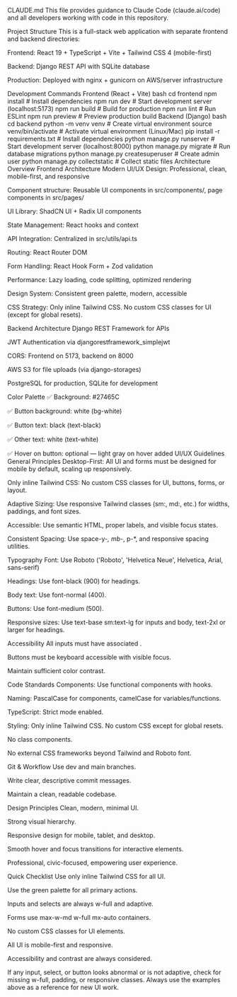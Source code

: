 CLAUDE.md
This file provides guidance to Claude Code (claude.ai/code) and all developers working with code in this repository.

Project Structure
This is a full-stack web application with separate frontend and backend directories:

Frontend: React 19 + TypeScript + Vite + Tailwind CSS 4 (mobile-first)

Backend: Django REST API with SQLite database

Production: Deployed with nginx + gunicorn on AWS/server infrastructure

Development Commands
Frontend (React + Vite)
bash
cd frontend
npm install           # Install dependencies
npm run dev           # Start development server (localhost:5173)
npm run build         # Build for production
npm run lint          # Run ESLint
npm run preview       # Preview production build
Backend (Django)
bash
cd backend
python -m venv venv                    # Create virtual environment
source venv/bin/activate               # Activate virtual environment (Linux/Mac)
pip install -r requirements.txt        # Install dependencies
python manage.py runserver             # Start development server (localhost:8000)
python manage.py migrate               # Run database migrations
python manage.py createsuperuser       # Create admin user
python manage.py collectstatic         # Collect static files
Architecture Overview
Frontend Architecture
Modern UI/UX Design: Professional, clean, mobile-first, and responsive

Component structure: Reusable UI components in src/components/, page components in src/pages/

UI Library: ShadCN UI + Radix UI components

State Management: React hooks and context

API Integration: Centralized in src/utils/api.ts

Routing: React Router DOM

Form Handling: React Hook Form + Zod validation

Performance: Lazy loading, code splitting, optimized rendering

Design System: Consistent green palette, modern, accessible

CSS Strategy: Only inline Tailwind CSS. No custom CSS classes for UI (except for global resets).

Backend Architecture
Django REST Framework for APIs

JWT Authentication via djangorestframework_simplejwt

CORS: Frontend on 5173, backend on 8000

AWS S3 for file uploads (via django-storages)

PostgreSQL for production, SQLite for development

Color Palette
✅ Background: #27465C

✅ Button background: white (bg-white)

✅ Button text: black (text-black)

✅ Other text: white (text-white)

✅ Hover on button: optional — light gray on hover added
UI/UX Guidelines
General Principles
Desktop-First: All UI and forms must be designed for mobile by default, scaling up responsively.

Only inline Tailwind CSS: No custom CSS classes for UI, buttons, forms, or layout.

Adaptive Sizing: Use responsive Tailwind classes (sm:, md:, etc.) for widths, paddings, and font sizes.

Accessible: Use semantic HTML, proper labels, and visible focus states.

Consistent Spacing: Use space-y-*, mb-*, p-*, and responsive spacing utilities.

Typography
Font: Use Roboto ('Roboto', 'Helvetica Neue', Helvetica, Arial, sans-serif)

Headings: Use font-black (900) for headings.

Body text: Use font-normal (400).

Buttons: Use font-medium (500).

Responsive sizes: Use text-base sm:text-lg for inputs and body, text-2xl or larger for headings.

Accessibility
All inputs must have associated <label>.


Buttons must be keyboard accessible with visible focus.

Maintain sufficient color contrast.

Code Standards
Components: Use functional components with hooks.

Naming: PascalCase for components, camelCase for variables/functions.

TypeScript: Strict mode enabled.

Styling: Only inline Tailwind CSS. No custom CSS except for global resets.

No class components.

No external CSS frameworks beyond Tailwind and Roboto font.

Git & Workflow
Use dev and main branches.

Write clear, descriptive commit messages.

Maintain a clean, readable codebase.

Design Principles
Clean, modern, minimal UI.

Strong visual hierarchy.

Responsive design for mobile, tablet, and desktop.

Smooth hover and focus transitions for interactive elements.

Professional, civic-focused, empowering user experience.

Quick Checklist
 Use only inline Tailwind CSS for all UI.

 Use the green palette for all primary actions.

 Inputs and selects are always w-full and adaptive.

 Forms use max-w-md w-full mx-auto containers.

 No custom CSS classes for UI elements.

 All UI is mobile-first and responsive.

 Accessibility and contrast are always considered.

If any input, select, or button looks abnormal or is not adaptive, check for missing w-full, padding, or responsive classes. Always use the examples above as a reference for new UI work.